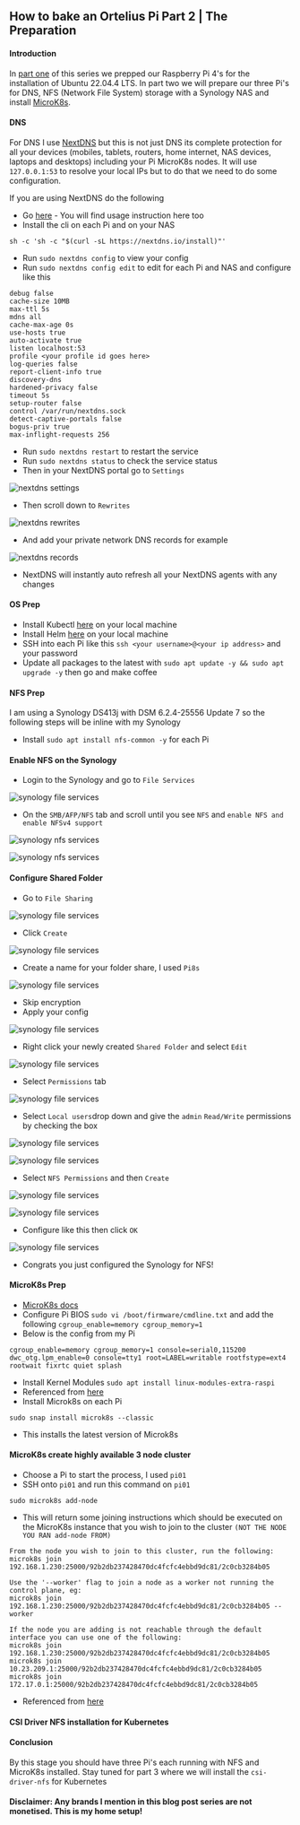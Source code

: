 ## How to bake an Ortelius Pi Part 2 | The Preparation

#### Introduction

In [part one](https://ortelius.io/blog/2024/03/27/how-to-bake-an-ortelius-pi-part-1-the-hardware/) of this series we prepped our Raspberry Pi 4's for the installation of Ubuntu 22.04.4 LTS. In part two we will prepare our three Pi's for DNS, NFS (Network File System) storage with a Synology NAS and install [MicroK8s](https://microk8s.io/).

#### DNS

For DNS I use [NextDNS](https://nextdns.io/) but this is not just DNS its complete protection for all your devices (mobiles, tablets, routers, home internet, NAS devices, laptops and desktops) including your Pi MicroK8s nodes. It will use `127.0.0.1:53` to resolve your local IPs but to do that we need to do some configuration.

If you are using NextDNS do the following
- Go [here](https://github.com/nextdns/nextdns/wiki) - You will find usage instruction here too
- Install the cli on each Pi and on your NAS
```
sh -c 'sh -c "$(curl -sL https://nextdns.io/install)"'
```
- Run `sudo nextdns config` to view your config
- Run `sudo nextdns config edit` to edit for each Pi and NAS and configure like this
```
debug false
cache-size 10MB
max-ttl 5s
mdns all
cache-max-age 0s
use-hosts true
auto-activate true
listen localhost:53
profile <your profile id goes here>
log-queries false
report-client-info true
discovery-dns
hardened-privacy false
timeout 5s
setup-router false
control /var/run/nextdns.sock
detect-captive-portals false
bogus-priv true
max-inflight-requests 256
```
- Run `sudo nextdns restart` to restart the service
- Run `sudo nextdns status` to check the service status
- Then in your NextDNS portal go to `Settings`

![nextdns settings](images/how-to-bake-an-ortelius-pi/part02/15-dns-settings.png)

- Then scroll down to `Rewrites`

![nextdns rewrites](images/how-to-bake-an-ortelius-pi/part02/16-dns-rewrites.png)

- And add your private network DNS records for example

![nextdns records](images/how-to-bake-an-ortelius-pi/part02/17-dns-records.png)

- NextDNS will instantly auto refresh all your NextDNS agents with any changes

#### OS Prep
- Install Kubectl [here](https://kubernetes.io/docs/tasks/tools/) on your local machine
- Install Helm [here](https://helm.sh/) on your local machine
- SSH into each Pi like this `ssh <your username>@<your ip address>` and your password
- Update all packages to the latest with `sudo apt update -y && sudo apt upgrade -y` then go and make coffee

#### NFS Prep

I am using a Synology DS413j with DSM 6.2.4-25556 Update 7 so the following steps will be inline with my Synology
- Install `sudo apt install nfs-common -y` for each Pi

#### Enable NFS on the Synology
- Login to the Synology and go to `File Services`

![synology file services](images/how-to-bake-an-ortelius-pi/part02/01-syno-file-services-icon.png)

- On the `SMB/AFP/NFS` tab and scroll until you see `NFS` and `enable NFS and enable NFSv4 support`

![synology nfs services](images/how-to-bake-an-ortelius-pi/part02/02-syno-nfs-enable-tab.png)

![synology nfs services](images/how-to-bake-an-ortelius-pi/part02/03-syno-nfs-enable.png)

#### Configure Shared Folder
- Go to `File Sharing`

![synology file services](images/how-to-bake-an-ortelius-pi/part02/04-syno-file-sharing-icon.png)

- Click `Create`

![synology file services](images/how-to-bake-an-ortelius-pi/part02/05-syno-file-sharing-create.png)

- Create a name for your folder share, I used `Pi8s`

![synology file services](images/how-to-bake-an-ortelius-pi/part02/06-syno-file-sharing-next.png)

- Skip encryption
- Apply your config

![synology file services](images/how-to-bake-an-ortelius-pi/part02/07-syno-file-sharing-confirm.png)

- Right click your newly created `Shared Folder` and select `Edit`

![synology file services](images/how-to-bake-an-ortelius-pi/part02/08-syno-file-share-edit.png)

- Select `Permissions` tab

![synology file services](images/how-to-bake-an-ortelius-pi/part02/09-syno-file-share-permissions.png)

- Select `Local users`drop down and give the  `admin` `Read/Write` permissions by checking the box

![synology file services](images/how-to-bake-an-ortelius-pi/part02/10-syno-file-share-local-users.png)

![synology file services](images/how-to-bake-an-ortelius-pi/part02/11-syno-file-share-admin.png)

- Select `NFS Permissions` and then `Create`

![synology file services](images/how-to-bake-an-ortelius-pi/part02/12-syno-file-share-nfs-permissions.png)

![synology file services](images/how-to-bake-an-ortelius-pi/part02/13-syno-file-share-nfs-create.png)

- Configure like this then click `OK`

![synology file services](images/how-to-bake-an-ortelius-pi/part02/14-syno-file-share-nfs-config.png)

- Congrats you just configured the Synology for NFS!

#### MicroK8s Prep
- [MicroK8s docs](https://microk8s.io/docs)
- Configure Pi BIOS `sudo vi /boot/firmware/cmdline.txt` and add the following `cgroup_enable=memory cgroup_memory=1`
- Below is the config from my Pi
```
cgroup_enable=memory cgroup_memory=1 console=serial0,115200 dwc_otg.lpm_enable=0 console=tty1 root=LABEL=writable rootfstype=ext4 rootwait fixrtc quiet splash
```
- Install Kernel Modules `sudo apt install linux-modules-extra-raspi`
- Referenced from [here](https://microk8s.io/docs/install-raspberry-pi)
- Install Microk8s on each Pi
```
sudo snap install microk8s --classic
```
- This installs the latest version of Microk8s

#### MicroK8s create highly available 3 node cluster
- Choose a Pi to start the process, I used `pi01`
- SSH onto `pi01` and run this command on `pi01`
```
sudo microk8s add-node
```
- This will return some joining instructions which should be executed on the MicroK8s instance that you wish to join to the cluster `(NOT THE NODE YOU RAN add-node FROM)`
```
From the node you wish to join to this cluster, run the following:
microk8s join 192.168.1.230:25000/92b2db237428470dc4fcfc4ebbd9dc81/2c0cb3284b05

Use the '--worker' flag to join a node as a worker not running the control plane, eg:
microk8s join 192.168.1.230:25000/92b2db237428470dc4fcfc4ebbd9dc81/2c0cb3284b05 --worker

If the node you are adding is not reachable through the default interface you can use one of the following:
microk8s join 192.168.1.230:25000/92b2db237428470dc4fcfc4ebbd9dc81/2c0cb3284b05
microk8s join 10.23.209.1:25000/92b2db237428470dc4fcfc4ebbd9dc81/2c0cb3284b05
microk8s join 172.17.0.1:25000/92b2db237428470dc4fcfc4ebbd9dc81/2c0cb3284b05
```
- Referenced from [here](https://microk8s.io/docs/clustering)

#### CSI Driver NFS installation for Kubernetes






#### Conclusion

By this stage you should have three Pi's each running with NFS and MicroK8s installed. Stay tuned for part 3 where we will install the `csi-driver-nfs` for Kubernetes

#### Disclaimer: Any brands I mention in this blog post series are not monetised. This is my home setup!
